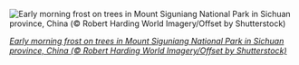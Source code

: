 
![Early morning frost on trees in Mount Siguniang National Park in Sichuan province, China (© Robert Harding World Imagery/Offset by Shutterstock)](https://cn.bing.com//th?id=OHR.Siguniangshan_EN-US5804368436_1920x1080.jpg&rf=LaDigue_1920x1080.jpg&pid=hp)

*[Early morning frost on trees in Mount Siguniang National Park in Sichuan province, China (© Robert Harding World Imagery/Offset by Shutterstock)](https://www.bing.com/search?q=mount+siguniang+national+park&form=hpcapt&filters=HpDate%3a%2220201219_0800%22)*
